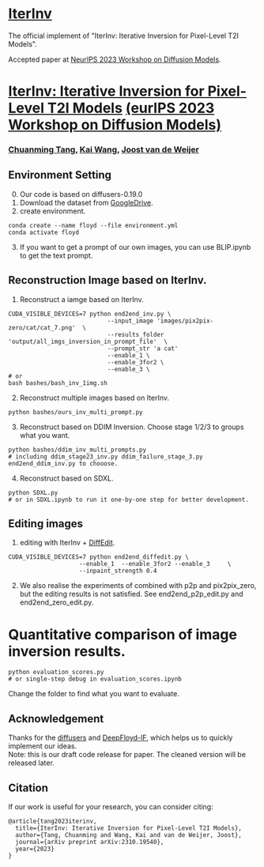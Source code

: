 # [IterInv](https://arxiv.org/abs/2310.19540)
The official implement of "IterInv: Iterative Inversion for Pixel-Level T2I Models". 

Accepted paper at [NeurIPS 2023 Workshop on Diffusion Models](https://neurips.cc/virtual/2023/74859).


# [IterInv: Iterative Inversion for Pixel-Level T2I Models](https://arxiv.org/abs/2310.19540) [(eurIPS 2023 Workshop on Diffusion Models)](https://neurips.cc/virtual/2023/74859) 

### [Chuanming Tang](https://scholar.google.com/citations?user=BiRPM9AAAAAJ), [Kai Wang](https://scholar.google.com/citations?user=j14vd0wAAAAJ), [Joost van de Weijer](https://scholar.google.com/citations?user=Gsw2iUEAAAAJ&hl=en)

## Environment Setting
0. Our code is based on diffusers-0.19.0
1. Download the dataset from [GoogleDrive](https://drive.google.com/drive/folders/1dTWpCPYRJqYaCNy7YkG9c97XTagylWbt?usp=drive_link). 
2. create environment.
```
conda create --name floyd --file environment.yml
conda activate floyd
```

3. If you want to get a prompt of our own images, you can use BLIP.ipynb to get the text prompt.





## Reconstruction Image based on IterInv. 
1. Reconstruct a iamge  based on IterInv. 
```
CUDA_VISIBLE_DEVICES=7 python end2end_inv.py \
                            --input_image 'images/pix2pix-zero/cat/cat_7.png'  \
                            --results_folder  'output/all_imgs_inversion_in_prompt_file'  \
                            --prompt_str 'a cat' 
                            --enable_1 \
                            --enable_3for2 \
                            --enable_3 \
# or
bash bashes/bash_inv_1img.sh                 
```

2. Reconstruct multiple images based on IterInv. 
```
python bashes/ours_inv_multi_prompt.py
```

3. Reconstruct based on DDIM Inversion. 
Choose stage 1/2/3 to groups what you want.

```
python bashes/ddim_inv_multi_prompts.py 
# including ddim_stage23_inv.py ddim_failure_stage_3.py  end2end_ddim_inv.py to chooose.
```

4. Reconstruct based on  SDXL.
```
python SDXL.py
# or in SDXL.ipynb to run it one-by-one step for better development. 
```



## Editing images
1. editing with IterInv + [DiffEdit](https://huggingface.co/docs/diffusers/api/pipelines/diffedit).

```
CUDA_VISIBLE_DEVICES=7 python end2end_diffedit.py \ 
                    --enable_1  --enable_3for2 --enable_3     \
                    --inpaint_strength 0.4 

```

2. We also realise the experiments of combined with p2p and pix2pix_zero, but the editing results is not satisfied. 
See end2end_p2p_edit.py and end2end_zero_edit.py. 




# Quantitative comparison of image inversion results. 
```
python evaluation_scores.py  
# or single-step debug in evaluation_scores.ipynb
```
Change the folder to find what you want to evaluate. 


## Acknowledgement
Thanks for the [diffusers](https://huggingface.co/docs/diffusers/index) and [DeepFloyd-IF](https://github.com/deep-floyd/IF),  which helps us to quickly implement our ideas. \
Note: this is our draft code release for paper. The cleaned version will be released later.


## Citation

If our work is useful for your research, you can consider citing:


```
@article{tang2023iterinv,
  title={IterInv: Iterative Inversion for Pixel-Level T2I Models},
  author={Tang, Chuanming and Wang, Kai and van de Weijer, Joost},
  journal={arXiv preprint arXiv:2310.19540},
  year={2023}
}
```